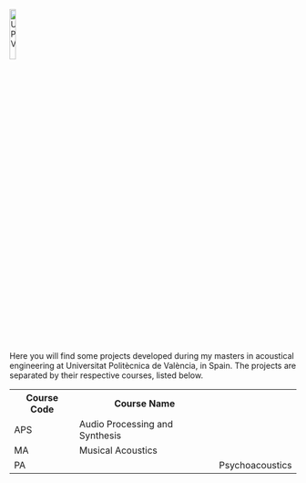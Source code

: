 <p>
<img src="https://encrypted-tbn0.gstatic.com/images?q=tbn:ANd9GcQSE6LVI4GzZbTJDko4u1ccyHVmz4WrOQqYXA&s" alt="UPV" style="width:15%"> 
</p>

Here you will find some projects developed during my masters in acoustical engineering at Universitat Politècnica de València, in Spain. The projects are separated by their respective courses, listed below.

<table>
  <tr>
    <th>Course Code</th>
    <th>Course Name</th>
  </tr>
  <tr>
    <td>APS</td>
    <td>Audio Processing and Synthesis</td>
  </tr>
  <tr>
    <td>MA</td>
    <td>Musical Acoustics</td>
  </tr>
  <tr>
    <td>PA<td>
    <td>Psychoacoustics</td>
  </tr>
</table>
